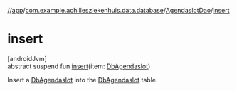 //[app](../../../index.md)/[com.example.achillesziekenhuis.data.database](../index.md)/[AgendaslotDao](index.md)/[insert](insert.md)

# insert

[androidJvm]\
abstract suspend fun [insert](insert.md)(item: [DbAgendaslot](../-db-agendaslot/index.md))

Insert a [DbAgendaslot](../-db-agendaslot/index.md) into the [DbAgendaslot](../-db-agendaslot/index.md) table.
